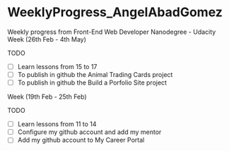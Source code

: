 # WeeklyProgress_AngelAbadGomez
Weekly progress from Front-End Web Developer Nanodegree - Udacity<br>
Week (26th Feb - 4th May)<br>

TODO

- [ ] Learn lessons from 15 to 17<br>
- [ ] To publish in github the Animal Trading Cards project<br>
- [ ] To publish in github the Build a Porfolio Site project<br>

Week (19th Feb - 25th Feb)<br>

TODO

- [ ] Learn lessons from 11 to 14<br>
- [ ] Configure my github account and add my mentor<br>
- [ ] Add my github account to My Career Portal<br>
